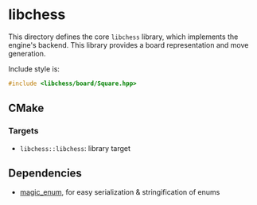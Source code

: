# libchess

This directory defines the core `libchess` library, which implements the engine's backend. This library provides a board representation and move generation.

Include style is:
```cpp
#include <libchess/board/Square.hpp>
```

## CMake

### Targets

* `libchess::libchess`: library target

## Dependencies

* [magic_enum](https://github.com/Neargye/magic_enum), for easy serialization & stringification of enums

